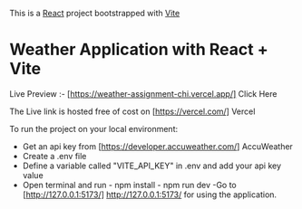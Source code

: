This is a [React](https://react.dev/) project bootstrapped with [Vite](https://vitejs.dev/)

# Weather Application with React + Vite

Live Preview :- [https://weather-assignment-chi.vercel.app/] Click Here

The Live link is hosted free of cost on [https://vercel.com/] Vercel

To run the project on your local environment:

- Get an api key from [https://developer.accuweather.com/] AccuWeather
- Create a .env file
- Define a variable called "VITE_API_KEY" in .env and add your api key value
- Open terminal and run - npm install - npm run dev
  -Go to [http://127.0.0.1:5173/] http://127.0.0.1:5173/ for using the application.
